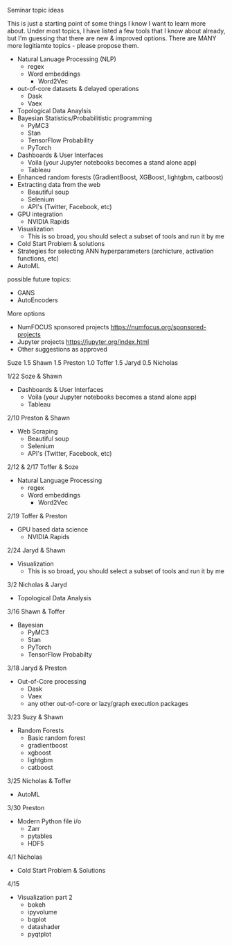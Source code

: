 Seminar topic ideas

This is just a starting point of some things I know I want to learn more about.  Under most topics, I have listed a few tools that I know about already, but I'm guessing that there are new & improved options.  There are MANY more legitiamte topics - please propose them.


- Natural Lanuage Processing (NLP)
  - regex
  - Word embeddings
    - Word2Vec
- out-of-core datasets & delayed operations
  - Dask
  - Vaex
- Topological Data Anaylsis
- Bayesian Statistics/Probabilitistic programming
  - PyMC3
  - Stan
  - TensorFlow Probability
  - PyTorch
- Dashboards & User Interfaces
  - Voila (your Jupyter notebooks becomes a stand alone app)
  - Tableau
- Enhanced random forests (GradientBoost, XGBoost, lightgbm, catboost)
- Extracting data from the web
  - Beautiful soup
  - Selenium
  - API's (Twitter, Facebook, etc)
- GPU integration
  - NVIDIA Rapids
- Visualization
  - This is so broad, you should select a subset of tools and run it by me
- Cold Start Problem & solutions
- Strategies for selecting ANN hyperparameters (archicture, activation functions, etc)
- AutoML
  
  
possible future topics:
- GANS
- AutoEncoders


More options
- NumFOCUS sponsored projects https://numfocus.org/sponsored-projects
- Jupyter projects https://jupyter.org/index.html
- Other suggestions as approved


Suze 1.5
Shawn 1.5
Preston 1.0
Toffer 1.5
Jaryd 0.5
Nicholas 


1/22
Soze & Shawn
- Dashboards & User Interfaces
  - Voila (your Jupyter notebooks becomes a stand alone app)
  - Tableau
  
  
2/10
Preston & Shawn
- Web Scraping
  - Beautiful soup
  - Selenium
  - API's (Twitter, Facebook, etc)
  
2/12 & 2/17
Toffer & Soze
- Natural Language Processing
  - regex
  - Word embeddings
    - Word2Vec

2/19
Toffer & Preston
- GPU based data science
  - NVIDIA Rapids
  
2/24
Jaryd & Shawn
- Visualization
  - This is so broad, you should select a subset of tools and run it by me

3/2
Nicholas & Jaryd
- Topological Data Analysis

3/16
Shawn & Toffer
- Bayesian
  - PyMC3
  - Stan
  - PyTorch
  - TensorFlow Probabilty

3/18
Jaryd & Preston
- Out-of-Core processing
  - Dask
  - Vaex
  - any other out-of-core or lazy/graph execution packages

3/23
Suzy & Shawn
- Random Forests
  - Basic random forest
  - gradientboost
  - xgboost
  - lightgbm
  - catboost

3/25
Nicholas & Toffer
- AutoML

3/30
Preston
- Modern Python file i/o
  - Zarr
  - pytables
  - HDF5

4/1
Nicholas
- Cold Start Problem & Solutions

4/15
- Visualization part 2
  - bokeh
  - ipyvolume
  - bqplot
  - datashader
  - pyqtplot

